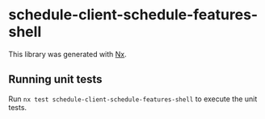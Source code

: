 # schedule-client-schedule-features-shell

This library was generated with [Nx](https://nx.dev).

## Running unit tests

Run `nx test schedule-client-schedule-features-shell` to execute the unit tests.

